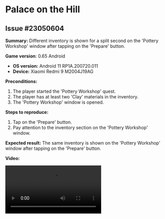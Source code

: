# Palace on the Hill

## Issue #23050604

**Summary:** Different inventory is shown for a split second on the 'Pottery Workshop' window after tapping on the 'Prepare' button.

**Game version**: 0.65 Android

- **OS version:** Android 11 RP1A.200720.011
- **Device:** Xiaomi Redmi 9 M2004J19AG

**Preconditions:**

1. The player started the 'Pottery Workshop' quest.
2. The player has at least two 'Clay' materials in the inventory.
3. The 'Pottery Workshop' window is opened.

**Steps to reproduce:**

1. Tap on the 'Prepare' button.
2. Pay attention to the inventory section on the 'Pottery Workshop' window.

**Expected result:** The same inventory is shown on the 'Pottery Workshop' window after tapping on the 'Prepare' button.

**Video:**

![23050604](/Palace_on_Hill/files/23050604.mp4)
